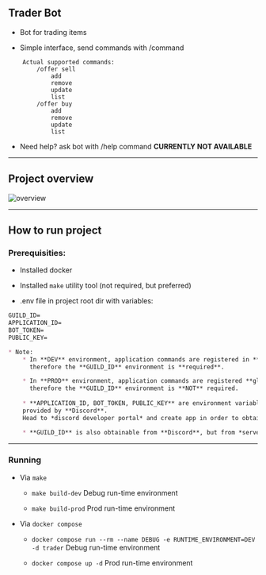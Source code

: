 ## Trader Bot

* Bot for trading items

* Simple interface, send commands with /command
```
    Actual supported commands:
        /offer sell
            add
            remove
            update
            list
        /offer buy
            add
            remove
            update
            list
```
* Need help? ask bot with /help command **CURRENTLY NOT AVAILABLE**

---

## Project overview

![overview](./arch_overview2.png)

--- 

## How to run project

### Prerequisities:

* Installed docker

* Installed ```make``` utility tool (not required, but preferred)

* .env file in project root dir with variables:
```md
GUILD_ID=
APPLICATION_ID=
BOT_TOKEN=
PUBLIC_KEY=

* Note:
    * In **DEV** environment, application commands are registered in **guild**, 
      therefore the **GUILD_ID** environment is **required**.

    * In **PROD** environment, application commands are registered **globally**,
      therefore the **GUILD_ID** environment is **NOT** required.
    
    * **APPLICATION_ID, BOT_TOKEN, PUBLIC_KEY** are environment variables
    provided by **Discord**. 
    Head to *discord developer portal* and create app in order to obtain it.

    * **GUILD_ID** is also obtainable from **Discord**, but from *server* where app is installed ofc.
```

---

### Running

* Via ```make```

    * ```make build-dev``` Debug run-time environment

    * ```make build-prod``` Prod run-time environment

* Via ```docker compose```

    * ```docker compose run --rm --name DEBUG -e RUNTIME_ENVIRONMENT=DEV -d trader``` Debug run-time environment

    * ```docker compose up -d``` Prod run-time environment
